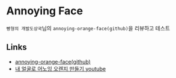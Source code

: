 # Annoying Face
`빵형의 개발도상국`님의 `annoying-orange-face(github)`을 리뷰하고 테스트 

## Links
* [annoying-orange-face(github)](https://github.com/kairess/annoying-orange-face)
* [내 얼굴로 어노잉 오렌지 만들기 youtube](https://www.youtube.com/watch?v=9VYUXchrMcM&t=178s)


